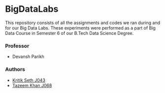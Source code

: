 # BigDataLabs

This repository consists of all the assignments and codes we ran during and for our Big Data Labs.
These experiments were performed as a part of Big Data Course in Semester 6 of our B.Tech Data Science Degree.

### Professor
* Devansh Parikh

### Authors
* [Kritik Seth J043](https://github.com/kritikseth)
* [Tazeem Khan J068](https://github.com/TazeemKhan9)
